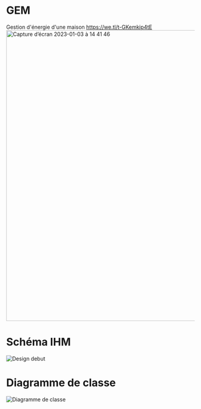 # GEM
Gestion d'énergie d'une maison
https://we.tl/t-GKemkip4tE
<img width="777" alt="Capture d’écran 2023-01-03 à 14 41 46" src="https://user-images.githubusercontent.com/86846166/210369200-88010806-dcac-426c-889d-44a627e5d5c7.png">

# Schéma IHM
![Design debut](https://user-images.githubusercontent.com/121857444/214248547-9513fb79-902b-4432-8879-04b8fcb65fa0.png)

# Diagramme de classe
![Diagramme de classe](https://user-images.githubusercontent.com/121857444/222674896-b233bed8-5d6b-4685-a142-af64f779cc5d.png)
